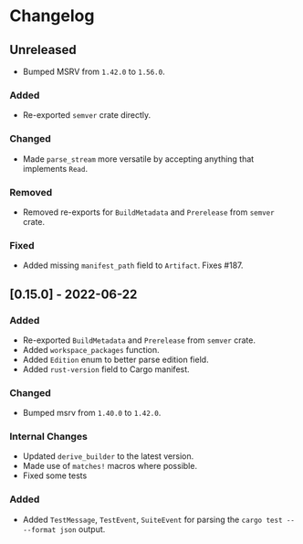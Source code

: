 # Changelog

## Unreleased

- Bumped MSRV from `1.42.0` to `1.56.0`.

### Added

- Re-exported `semver` crate directly.

### Changed

- Made `parse_stream` more versatile by accepting anything that implements `Read`.

### Removed

- Removed re-exports for `BuildMetadata` and `Prerelease` from `semver` crate.

### Fixed

- Added missing `manifest_path` field to `Artifact`. Fixes #187.

## [0.15.0] - 2022-06-22

### Added

- Re-exported `BuildMetadata` and `Prerelease` from `semver` crate.
- Added `workspace_packages` function.
- Added `Edition` enum to better parse edition field.
- Added `rust-version` field to Cargo manifest.

### Changed

- Bumped msrv from `1.40.0` to `1.42.0`.

### Internal Changes

- Updated `derive_builder` to the latest version.
- Made use of `matches!` macros where possible.
- Fixed some tests

### Added

- Added `TestMessage`, `TestEvent`, `SuiteEvent` for parsing the `cargo test -- --format json` output.
